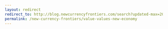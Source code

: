 ```yaml
---
layout: redirect
redirect_to: http://blog.newcurrencyfrontiers.com/search?updated-max=2009-06-28T16%3A06%3A00-07%3A00&amp;max-results=44
permalink: /new-currency-frontiers/value-values-new-economy
---
```

